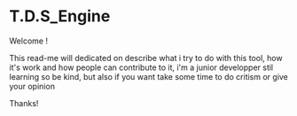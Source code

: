 # T.D.S_Engine
Welcome !

This read-me will dedicated on describe what i try to do with this tool, how it's work and how people can contribute to it, i'm a junior developper stil learning so be kind, but also if you want take some time to do critism or give your opinion

Thanks!

